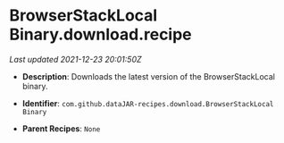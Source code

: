 # BrowserStackLocal Binary.download.recipe

_Last updated 2021-12-23 20:01:50Z_

- **Description**: Downloads the latest version of the BrowserStackLocal binary.

- **Identifier**: `com.github.dataJAR-recipes.download.BrowserStackLocal Binary`

- **Parent Recipes**: `None`
